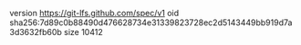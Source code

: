 version https://git-lfs.github.com/spec/v1
oid sha256:7d89c0b88490d476628734e31339823728ec2d5143449bb919d7a3d3632fb60b
size 10412
